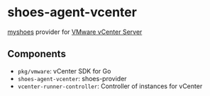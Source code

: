 # shoes-agent-vcenter

[myshoes](https://github.com/whywaita/myshoes) provider for [VMware vCenter Server](https://www.vmware.com/products/vcenter-server.html)

## Components

- `pkg/vmware`: vCenter SDK for Go
- `shoes-agent-vcenter`: shoes-provider
- `vcenter-runner-controller`: Controller of instances for vCenter
